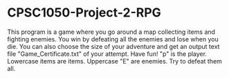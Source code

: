 # CPSC1050-Project-2-RPG
This program is a game where you go around a map collecting items and fighting enemies. You win by defeating all the enemies and lose when you die. You can also choose the size of your adventure and get an output text file  "Game_Certificate.txt" of your attempt. Have fun! "p" is the player. Lowercase items are items. Uppercase "E" are enemies. Try to defeat them all.
